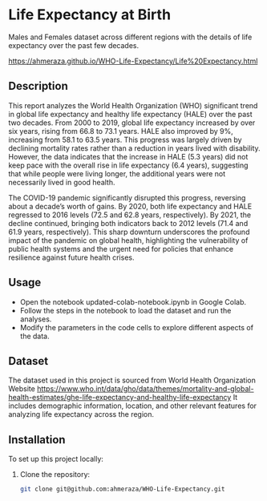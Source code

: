 # Life Expectancy at Birth
Males and Females dataset across different regions with the details of life expectancy over the past few decades. 

https://ahmeraza.github.io/WHO-Life-Expectancy/Life%20Expectancy.html

## Description

This report analyzes the World Health Organization (WHO) significant trend in global life expectancy and 
healthy life expectancy (HALE) over the past two decades. From 2000 to 2019, global life expectancy increased 
by over six years, rising from 66.8 to 73.1 years. HALE also improved by 9%, increasing from 58.1 to 63.5 years. 
This progress was largely driven by declining mortality rates rather than a reduction in years lived with 
disability. However, the data indicates that the increase in HALE (5.3 years) did not keep pace with the 
overall rise in life expectancy (6.4 years), suggesting that while people were living longer, the additional 
years were not necessarily lived in good health.

The COVID-19 pandemic significantly disrupted this progress, reversing about a decade’s worth of gains. 
By 2020, both life expectancy and HALE regressed to 2016 levels (72.5 and 62.8 years, respectively). 
By 2021, the decline continued, bringing both indicators back to 2012 levels (71.4 and 61.9 years, 
respectively). This sharp downturn underscores the profound impact of the pandemic on global health, 
highlighting the vulnerability of public health systems and the urgent need for policies that enhance 
resilience against future health crises.

## Usage

- Open the notebook updated-colab-notebook.ipynb in Google Colab.
- Follow the steps in the notebook to load the dataset and run the analyses.
- Modify the parameters in the code cells to explore different aspects of the data.

## Dataset 

The dataset used in this project is sourced from World Health Organization Website 
https://www.who.int/data/gho/data/themes/mortality-and-global-health-estimates/ghe-life-expectancy-and-healthy-life-expectancy 
It includes demographic information, location, and other relevant features for analyzing life expectancy across
the region.

## Installation
To set up this project locally:
1. Clone the repository:
   ```bash
   git clone git@github.com:ahmeraza/WHO-Life-Expectancy.git
```